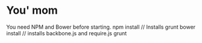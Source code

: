 # You' mom

You need NPM and Bower before starting.
    npm install // Installs grunt
    bower install // installs backbone.js and require.js
    grunt